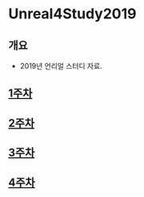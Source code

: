 # Unreal4Study2019

## 개요

* 2019년 언리얼 스터디 자료.

## [1주차](/자료/언리얼%201주차.pdf)

## [2주차](/자료/언리얼%202주차.pdf)

## [3주차](/자료/언리얼%203주차.pdf)

## [4주차](/자료/언리얼%204주차.pdf)